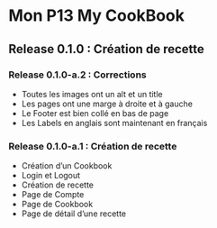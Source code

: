 # Mon P13 My CookBook


## Release 0.1.0 : Création de recette

### Release 0.1.0-a.2 : Corrections

- Toutes les images ont un alt et un title
- Les pages ont une marge à droite et à gauche
- Le Footer est bien collé en bas de page
- Les Labels en anglais sont maintenant en français

### Release 0.1.0-a.1 : Création de recette

- Création d’un Cookbook
- Login et Logout
- Création de recette
- Page de Compte
- Page de Cookbook
- Page de détail d’une recette